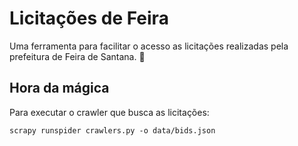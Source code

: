 # Licitações de Feira

Uma ferramenta para facilitar o acesso as licitações realizadas pela
prefeitura de Feira de Santana. 🏦

## Hora da mágica

Para executar o crawler que busca as licitações:

`scrapy runspider crawlers.py -o data/bids.json`
